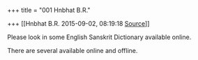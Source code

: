 +++
title = "001 Hnbhat B.R."

+++
[[Hnbhat B.R.	2015-09-02, 08:19:18 [Source](https://groups.google.com/g/samskrita/c/6lvBEDl9YcY)]]



Please look in some English Sanskrit Dictionary available online.

There are several available online and offline.

